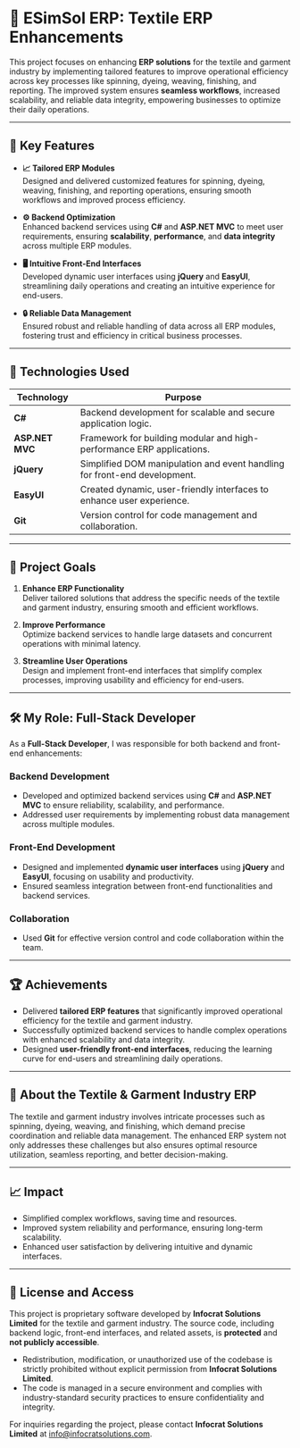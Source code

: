 # 🧵 **ESimSol ERP: Textile ERP Enhancements**

This project focuses on enhancing **ERP solutions** for the textile and garment industry by implementing tailored features to improve operational efficiency across key processes like spinning, dyeing, weaving, finishing, and reporting. The improved system ensures **seamless workflows**, increased scalability, and reliable data integrity, empowering businesses to optimize their daily operations.

---

## 🌟 **Key Features**

- **📈 Tailored ERP Modules**  
  Designed and delivered customized features for spinning, dyeing, weaving, finishing, and reporting operations, ensuring smooth workflows and improved process efficiency.

- **⚙️ Backend Optimization**  
  Enhanced backend services using **C#** and **ASP.NET MVC** to meet user requirements, ensuring **scalability**, **performance**, and **data integrity** across multiple ERP modules.

- **🖥️ Intuitive Front-End Interfaces**  
  Developed dynamic user interfaces using **jQuery** and **EasyUI**, streamlining daily operations and creating an intuitive experience for end-users.

- **🔒 Reliable Data Management**  
  Ensured robust and reliable handling of data across all ERP modules, fostering trust and efficiency in critical business processes.

---

## 🔧 **Technologies Used**

| **Technology**        | **Purpose**                                  |
|-----------------------|----------------------------------------------|
| **C#**                | Backend development for scalable and secure application logic. |
| **ASP.NET MVC**       | Framework for building modular and high-performance ERP applications. |
| **jQuery**            | Simplified DOM manipulation and event handling for front-end development. |
| **EasyUI**            | Created dynamic, user-friendly interfaces to enhance user experience. |
| **Git**               | Version control for code management and collaboration. |

---

## 🎯 **Project Goals**

1. **Enhance ERP Functionality**  
   Deliver tailored solutions that address the specific needs of the textile and garment industry, ensuring smooth and efficient workflows.

2. **Improve Performance**  
   Optimize backend services to handle large datasets and concurrent operations with minimal latency.

3. **Streamline User Operations**  
   Design and implement front-end interfaces that simplify complex processes, improving usability and efficiency for end-users.

---

## 🛠️ **My Role: Full-Stack Developer**

As a **Full-Stack Developer**, I was responsible for both backend and front-end enhancements:

### **Backend Development**
- Developed and optimized backend services using **C#** and **ASP.NET MVC** to ensure reliability, scalability, and performance.  
- Addressed user requirements by implementing robust data management across multiple modules.

### **Front-End Development**
- Designed and implemented **dynamic user interfaces** using **jQuery** and **EasyUI**, focusing on usability and productivity.  
- Ensured seamless integration between front-end functionalities and backend services.

### **Collaboration**
- Used **Git** for effective version control and code collaboration within the team.

---

## 🏆 **Achievements**

- Delivered **tailored ERP features** that significantly improved operational efficiency for the textile and garment industry.  
- Successfully optimized backend services to handle complex operations with enhanced scalability and data integrity.  
- Designed **user-friendly front-end interfaces**, reducing the learning curve for end-users and streamlining daily operations.

---

## 📜 **About the Textile & Garment Industry ERP**

The textile and garment industry involves intricate processes such as spinning, dyeing, weaving, and finishing, which demand precise coordination and reliable data management. The enhanced ERP system not only addresses these challenges but also ensures optimal resource utilization, seamless reporting, and better decision-making.

---

## 📈 **Impact**

- Simplified complex workflows, saving time and resources.  
- Improved system reliability and performance, ensuring long-term scalability.  
- Enhanced user satisfaction by delivering intuitive and dynamic interfaces.

---

## 📜 **License and Access**

This project is proprietary software developed by **Infocrat Solutions Limited** for the textile and garment industry. The source code, including backend logic, front-end interfaces, and related assets, is **protected** and **not publicly accessible**.  

- Redistribution, modification, or unauthorized use of the codebase is strictly prohibited without explicit permission from **Infocrat Solutions Limited**.  
- The code is managed in a secure environment and complies with industry-standard security practices to ensure confidentiality and integrity.  

For inquiries regarding the project, please contact **Infocrat Solutions Limited** at [info@infocratsolutions.com](mailto:info@infocratsolutions.com).  

